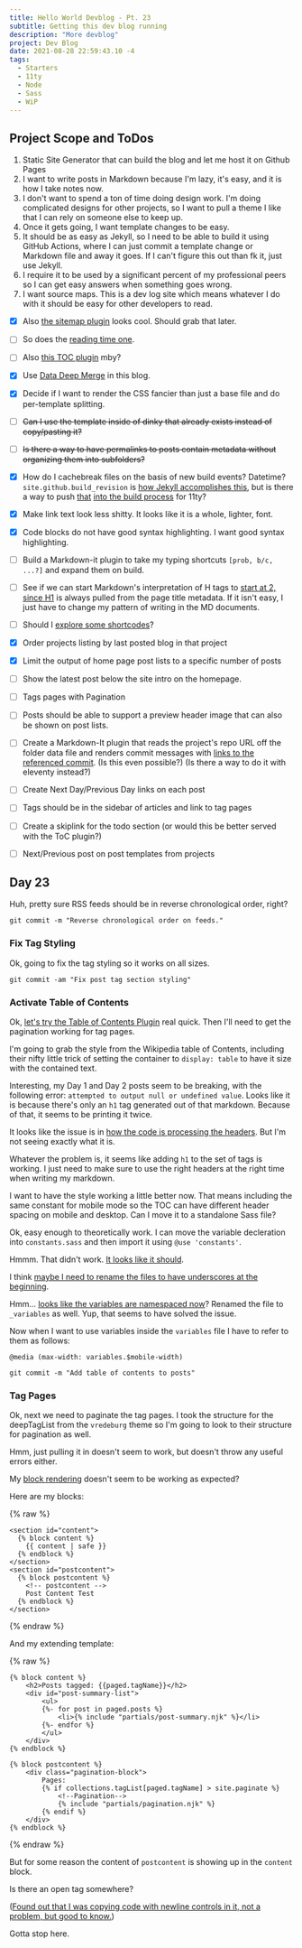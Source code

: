 ```yaml
---
title: Hello World Devblog - Pt. 23
subtitle: Getting this dev blog running
description: "More devblog"
project: Dev Blog
date: 2021-08-28 22:59:43.10 -4
tags:
  - Starters
  - 11ty
  - Node
  - Sass
  - WiP
---
```


## Project Scope and ToDos

1. Static Site Generator that can build the blog and let me host it on Github Pages
2. I want to write posts in Markdown because I'm lazy, it's easy, and it is how I take notes now.
3. I don't want to spend a ton of time doing design work. I'm doing complicated designs for other projects, so I want to pull a theme I like that I can rely on someone else to keep up.
4. Once it gets going, I want template changes to be easy.
5. It should be as easy as Jekyll, so I need to be able to build it using GitHub Actions, where I can just commit a template change or Markdown file and away it goes. If I can't figure this out than fk it, just use Jekyll.
6. I require it to be used by a significant percent of my professional peers so I can get easy answers when something goes wrong.
7. I want source maps. This is a dev log site which means whatever I do with it should be easy for other developers to read.

- [x] Also [the sitemap plugin](https://www.npmjs.com/package/@quasibit/eleventy-plugin-sitemap) looks cool. Should grab that later.

- [ ] So does the [reading time one](https://www.npmjs.com/package/eleventy-plugin-reading-time).

- [ ] Also [this TOC plugin](https://github.com/jdsteinbach/eleventy-plugin-toc/) mby?

- [x] Use [Data Deep Merge](https://www.11ty.dev/docs/data-deep-merge/) in this blog.

- [x] Decide if I want to render the CSS fancier than just a base file and do per-template splitting.

<s>

- [ ] Can I use the template inside of dinky that already exists instead of copy/pasting it?

</s>

<s>

- [ ] Is there a way to have permalinks to posts contain metadata without organizing them into subfolders?

</s>

- [x] How do I cachebreak files on the basis of new build events? Datetime? `site.github.build_revision` is [how Jekyll accomplishes this](https://github.com/jekyll/github-metadata/blob/master/docs/site.github.md), but is there a way to push [that](https://docs.github.com/en/actions/reference/context-and-expression-syntax-for-github-actions#github-context) [into the build process](https://stackoverflow.com/questions/54310050/how-to-version-build-artifacts-using-github-actions) for 11ty?

- [x] Make link text look less shitty. It looks like it is a whole, lighter, font.

- [x] Code blocks do not have good syntax highlighting. I want good syntax highlighting.

- [ ] Build a Markdown-it plugin to take my typing shortcuts `[prob, b/c, ...?]` and expand them on build.

- [ ] See if we can start Markdown's interpretation of H tags to [start at 2, since H1](https://developer.mozilla.org/en-US/docs/Web/HTML/Element/Heading_Elements#multiple_h1) is always pulled from the page title metadata. If it isn't easy, I just have to change my pattern of writing in the MD documents.

- [ ] Should I [explore some shortcodes](https://www.madebymike.com.au/writing/11ty-filters-data-shortcodes/)?

- [x] Order projects listing by last posted blog in that project

- [x] Limit the output of home page post lists to a specific number of posts

- [ ] Show the latest post below the site intro on the homepage.

- [ ] Tags pages with Pagination

- [ ] Posts should be able to support a preview header image that can also be shown on post lists.

- [ ] Create a Markdown-It plugin that reads the project's repo URL off the folder data file and renders commit messages with [links to the referenced commit](https://stackoverflow.com/questions/15919635/on-github-api-what-is-the-best-way-to-get-the-last-commit-message-associated-w). (Is this even possible?) (Is there a way to do it with eleventy instead?)

- [ ] Create Next Day/Previous Day links on each post

- [ ] Tags should be in the sidebar of articles and link to tag pages

- [ ] Create a skiplink for the todo section (or would this be better served with the ToC plugin?)

- [ ] Next/Previous post on post templates from projects

## Day 23

Huh, pretty sure RSS feeds should be in reverse chronological order, right?

`git commit -m "Reverse chronological order on feeds."`

### Fix Tag Styling

Ok, going to fix the tag styling so it works on all sizes.

`git commit -am "Fix post tag section styling"`

### Activate Table of Contents

Ok, [let's try the Table of Contents Plugin](https://github.com/jdsteinbach/eleventy-plugin-toc/) real quick. Then I'll need to get the pagination working for tag pages.

I'm going to grab the style from the Wikipedia table of Contents, including their nifty little trick of setting the container to `display: table` to have it size with the contained text.

Interesting, my Day 1 and Day 2 posts seem to be breaking, with the following error: `attempted to output null or undefined value`. Looks like it is because there's only an `h1` tag generated out of that markdown. Because of that, it seems to be printing it twice.

It looks like the issue is in [how the code is processing the headers](https://github.com/jdsteinbach/eleventy-plugin-toc/blob/master/src/BuildTOC.js#L20). But I'm not seeing exactly what it is.

Whatever the problem is, it seems like adding `h1` to the set of tags is working. I just need to make sure to use the right headers at the right time when writing my markdown.

I want to have the style working a little better now. That means including the same constant for mobile mode so the TOC can have different header spacing on mobile and desktop. Can I move it to a standalone Sass file?

Ok, easy enough to theoretically work. I can move the variable decleration into `constants.sass` and then import it using `@use 'constants'`.

Hmmm. That didn't work. [It looks like it should](https://stackoverflow.com/questions/17598996/sass-use-variables-across-multiple-files/61500282#61500282).

I think [maybe I need to rename the files to have underscores at the beginning](https://alistapart.com/article/getting-started-with-sass/).

Hmm... [looks like the variables are namespaced now](https://stackoverflow.com/questions/60012955/how-to-use-a-sass-variable-across-multiple-pages-using-use)? Renamed the file to `_variables` as well. Yup, that seems to have solved the issue.

Now when I want to use variables inside the `variables` file I have to refer to them as follows:

`@media (max-width: variables.$mobile-width)`

`git commit -m "Add table of contents to posts"`

### Tag Pages

Ok, next we need to paginate the tag pages. I took the structure for the deepTagList from the `vredeburg` theme so I'm going to look to their structure for pagination as well.

Hmm, just pulling it in doesn't seem to work, but doesn't throw any useful errors either.

My [block rendering](https://mozilla.github.io/nunjucks/templating.html) doesn't seem to be working as expected?

Here are my blocks:

{% raw %}
```liquid
<section id="content">
  {% block content %}
  	{{ content | safe }}
  {% endblock %}
</section>
<section id="postcontent">
  {% block postcontent %}
    <!-- postcontent -->
    Post Content Test
  {% endblock %}
</section>
```
{% endraw %}

And my extending template:

{% raw %}
```liquid
{% block content %}
    <h2>Posts tagged: {{paged.tagName}}</h2>
    <div id="post-summary-list">
        <ul>
        {%- for post in paged.posts %}
            <li>{% include "partials/post-summary.njk" %}</li>
        {%- endfor %}
        </ul>
    </div>
{% endblock %}

{% block postcontent %}
    <div class="pagination-block">
        Pages:
        {% if collections.tagList[paged.tagName] > site.paginate %}
            <!--Pagination-->
            {% include "partials/pagination.njk" %}
        {% endif %}
    </div>
{% endblock %}
```
{% endraw %}

But for some reason the content of `postcontent` is showing up in the `content` block.

Is there an open tag somewhere?

([Found out that I was copying code with newline controls in it, not a problem, but good to know.](https://symfony.com/blog/better-white-space-control-in-twig-templates))

Gotta stop here.


